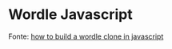# Wordle Javascript

Fonte: [how to build a wordle clone in javascript](https://www.freecodecamp.org/news/build-a-wordle-clone-in-javascript/)
